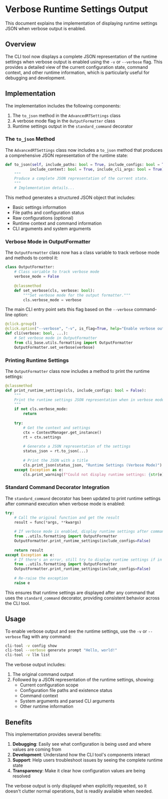 # Verbose Runtime Settings Output

This document explains the implementation of displaying runtime settings JSON when verbose output is enabled.

## Overview

The CLI tool now displays a complete JSON representation of the runtime settings when verbose output is enabled using the `-v` or `--verbose` flag. This provides a detailed view of the current configuration state, command context, and other runtime information, which is particularly useful for debugging and development.

## Implementation

The implementation includes the following components:

1. The `to_json` method in the `AdvancedRTSettings` class
2. A verbose mode flag in the `OutputFormatter` class
3. Runtime settings output in the `standard_command` decorator

### The `to_json` Method

The `AdvancedRTSettings` class now includes a `to_json` method that produces a comprehensive JSON representation of the runtime state:

```python
def to_json(self, include_paths: bool = True, include_configs: bool = True, 
           include_context: bool = True, include_cli_args: bool = True) -> Dict[str, Any]:
    """
    Produce a complete JSON representation of the current state.
    """
    # Implementation details...
```

This method generates a structured JSON object that includes:

- Basic settings information
- File paths and configuration status
- Raw configurations (optional)
- Runtime context and command information
- CLI arguments and system arguments

### Verbose Mode in OutputFormatter

The `OutputFormatter` class now has a class variable to track verbose mode and methods to control it:

```python
class OutputFormatter:
    # Class variable to track verbose mode
    verbose_mode = False
    
    @classmethod
    def set_verbose(cls, verbose: bool):
        """Set verbose mode for the output formatter."""
        cls.verbose_mode = verbose
```

The main CLI entry point sets this flag based on the `--verbose` command-line option:

```python
@click.group()
@click.option("--verbose", "-v", is_flag=True, help="Enable verbose output")
def cli(verbose: bool, ...):
    # Set verbose mode in OutputFormatter
    from cli_base.utils.formatting import OutputFormatter
    OutputFormatter.set_verbose(verbose)
```

### Printing Runtime Settings

The `OutputFormatter` class now includes a method to print the runtime settings:

```python
@classmethod
def print_runtime_settings(cls, include_configs: bool = False):
    """
    Print the runtime settings JSON representation when in verbose mode.
    """
    if not cls.verbose_mode:
        return
        
    try:
        # Get the context and settings
        ctx = ContextManager.get_instance()
        rt = ctx.settings
        
        # Generate a JSON representation of the settings
        status_json = rt.to_json(...)
        
        # Print the JSON with a title
        cls.print_json(status_json, "Runtime Settings (Verbose Mode)")
    except Exception as e:
        cls.print_warning(f"Could not display runtime settings: {str(e)}")
```

### Standard Command Decorator Integration

The `standard_command` decorator has been updated to print runtime settings after command execution when verbose mode is enabled:

```python
try:
    # Call the original function and get the result
    result = func(*args, **kwargs)
    
    # If verbose mode is enabled, display runtime settings after command execution
    from ..utils.formatting import OutputFormatter
    OutputFormatter.print_runtime_settings(include_configs=False)
    
    return result
except Exception as e:
    # If there's an error, still try to display runtime settings if in verbose mode
    from ..utils.formatting import OutputFormatter
    OutputFormatter.print_runtime_settings(include_configs=False)
    
    # Re-raise the exception
    raise e
```

This ensures that runtime settings are displayed after any command that uses the `standard_command` decorator, providing consistent behavior across the CLI tool.

## Usage

To enable verbose output and see the runtime settings, use the `-v` or `--verbose` flag with any command:

```bash
cli-tool -v config show
cli-tool --verbose generate prompt "Hello, world!"
cli-tool -v llm list
```

The verbose output includes:

1. The original command output
2. Followed by a JSON representation of the runtime settings, showing:
   - Current configuration scope
   - Configuration file paths and existence status
   - Command context
   - System arguments and parsed CLI arguments
   - Other runtime information

## Benefits

This implementation provides several benefits:

1. **Debugging**: Easily see what configuration is being used and where values are coming from
2. **Development**: Understand how the CLI tool's components interact
3. **Support**: Help users troubleshoot issues by seeing the complete runtime state
4. **Transparency**: Make it clear how configuration values are being resolved

The verbose output is only displayed when explicitly requested, so it doesn't clutter normal operations, but is readily available when needed.